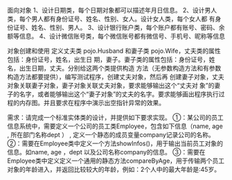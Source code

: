 面向对象
1、设计日期类，每个日期对象都可以描述年月日信息。
2、设计男人类，每个男人都有身份证号、姓名、性别、女人。设计女人类，每个女人都
有身份证号、姓名、性别、男人。
3、设计银行账户类，每个账户都有账号、密码、余额等信息。
4、设计微信账号类，每个微信账号都有微信号、手机号、昵称等信息

对象创建和使用
定义丈夫类 pojo.Husband 和妻子类 pojo.Wife，丈夫类的属性包括：身份证号，姓名，出生日
期，妻子。妻子类的属性包括：身份证号，姓名，出生日期，丈夫。分别给这两个类提供构造
方法（无参数构造方法和有参数构造方法都要提供），编写测试程序，创建丈夫对象，然后再
创建妻子对象，丈夫对象关联妻子对象，妻子对象关联丈夫对象，要求能够输出这个“丈夫对
象”的妻子的名字，或者能够输出这个“妻子对象”的丈夫的名字。要求能够画出程序执行过
程的内存图。并且要求在程序中演示出空指针异常的效果。





需求：请完成一个标准实体类的设计，并提供如下要求实现。
①：某公司的员工信息系统中，需要定义一个公司的员工类Employee，包含如下信息（name, age , 所在部门名称dept ） , 定义一个静态的成员变量company记录公司的名称。
②：需要在Employee类中定义一个方法showInfos()，用于输出当前员工对象的信息。如name, age ，dept 以及公司名称company的信息。
③：需要在Employee类中定义定义一个通用的静态方法compareByAge，用于传输两个员工对象的年龄进入，并返回比较较大的年龄，例如：2个人中的最大年龄是:45岁。
